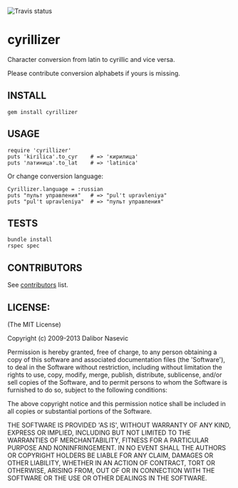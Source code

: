 ![Travis status](https://travis-ci.org/dalibor/cyrillizer.png)

# cyrillizer

Character conversion from latin to cyrillic and vice versa.

Please contribute conversion alphabets if yours is missing.

## INSTALL

    gem install cyrillizer

## USAGE

    require 'cyrillizer'
    puts 'kirilica'.to_cyr    # => 'кирилица'
    puts 'латиница'.to_lat    # => 'latinica'

Or change conversion language:

    Cyrillizer.language = :russian
    puts "пульт управления"   # => "pul't upravleniya"
    puts "pul't upravleniya"  # => "пульт управления"

## TESTS

    bundle install
    rspec spec

## CONTRIBUTORS

See [contributors](https://github.com/dalibor/cyrillizer/graphs/contributors) list.

## LICENSE:

(The MIT License)

Copyright (c) 2009-2013 Dalibor Nasevic

Permission is hereby granted, free of charge, to any person obtaining
a copy of this software and associated documentation files (the
'Software'), to deal in the Software without restriction, including
without limitation the rights to use, copy, modify, merge, publish,
distribute, sublicense, and/or sell copies of the Software, and to
permit persons to whom the Software is furnished to do so, subject to
the following conditions:

The above copyright notice and this permission notice shall be
included in all copies or substantial portions of the Software.

THE SOFTWARE IS PROVIDED 'AS IS', WITHOUT WARRANTY OF ANY KIND,
EXPRESS OR IMPLIED, INCLUDING BUT NOT LIMITED TO THE WARRANTIES OF
MERCHANTABILITY, FITNESS FOR A PARTICULAR PURPOSE AND NONINFRINGEMENT.
IN NO EVENT SHALL THE AUTHORS OR COPYRIGHT HOLDERS BE LIABLE FOR ANY
CLAIM, DAMAGES OR OTHER LIABILITY, WHETHER IN AN ACTION OF CONTRACT,
TORT OR OTHERWISE, ARISING FROM, OUT OF OR IN CONNECTION WITH THE
SOFTWARE OR THE USE OR OTHER DEALINGS IN THE SOFTWARE.
